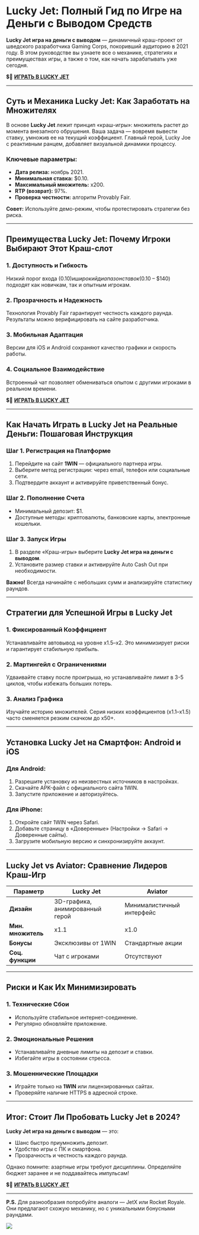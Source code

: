 # Lucky Jet: Полный Гид по Игре на Деньги с Выводом Средств  

**Lucky Jet игра на деньги с выводом** — динамичный краш-проект от шведского разработчика Gaming Corps, покоривший аудиторию в 2021 году. В этом руководстве вы узнаете все о механике, стратегиях и преимуществах игры, а также о том, как начать зарабатывать уже сегодня.  

💲🎰 [**ИГРАТЬ В LUCKY JET**](https://clck.ru/3FxvFf "ИГРАТЬ В LUCKY JET")

---

## Суть и Механика Lucky Jet: Как Заработать на Множителях  

В основе **Lucky Jet** лежит принцип «краш-игры»: множитель растет до момента внезапного обрушения. Ваша задача — вовремя вывести ставку, умножив ее на текущий коэффициент. Главный герой, Lucky Joe с реактивным ранцем, добавляет визуальной динамики процессу.  

### Ключевые параметры:  
- **Дата релиза:** ноябрь 2021.  
- **Минимальная ставка:** $0.10.  
- **Максимальный множитель:** x200.  
- **RTP (возврат):** 97%.  
- **Проверка честности:** алгоритм Provably Fair.  

**Совет:** Используйте демо-режим, чтобы протестировать стратегии без риска.  

---

## Преимущества Lucky Jet: Почему Игроки Выбирают Этот Краш-слот  

### 1. Доступность и Гибкость  
Низкий порог входа ($0.10) и широкий диапазон ставок ($0.10 – $140) подходят как новичкам, так и опытным игрокам.  

### 2. Прозрачность и Надежность  
Технология Provably Fair гарантирует честность каждого раунда. Результаты можно верифицировать на сайте разработчика.  

### 3. Мобильная Адаптация  
Версии для iOS и Android сохраняют качество графики и скорость работы.  

### 4. Социальное Взаимодействие  
Встроенный чат позволяет обмениваться опытом с другими игроками в реальном времени.  

💲🎰 [**ИГРАТЬ В LUCKY JET**](https://clck.ru/3FxvFf "ИГРАТЬ В LUCKY JET")

---

## Как Начать Играть в Lucky Jet на Реальные Деньги: Пошаговая Инструкция  

### Шаг 1. Регистрация на Платформе  
1. Перейдите на сайт **1WIN** — официального партнера игры.  
2. Выберите метод регистрации: через email, телефон или социальные сети.  
3. Подтвердите аккаунт и активируйте приветственный бонус.  

### Шаг 2. Пополнение Счета  
- Минимальный депозит: $1.  
- Доступные методы: криптовалюты, банковские карты, электронные кошельки.  

### Шаг 3. Запуск Игры  
1. В разделе «Краш-игры» выберите **Lucky Jet игра на деньги с выводом**.  
2. Установите размер ставки и активируйте Auto Cash Out при необходимости.  

**Важно!** Всегда начинайте с небольших сумм и анализируйте статистику раундов.  

---

## Стратегии для Успешной Игры в Lucky Jet  

### 1. Фиксированный Коэффициент  
Устанавливайте автовывод на уровне x1.5–x2. Это минимизирует риски и гарантирует стабильную прибыль.  

### 2. Мартингейл с Ограничениями  
Удваивайте ставку после проигрыша, но устанавливайте лимит в 3-5 циклов, чтобы избежать больших потерь.  

### 3. Анализ Графика  
Изучайте историю множителей. Серия низких коэффициентов (x1.1–x1.5) часто сменяется резким скачком до x50+.  

---

## Установка Lucky Jet на Смартфон: Android и iOS  

### Для Android:  
1. Разрешите установку из неизвестных источников в настройках.  
2. Скачайте APK-файл с официального сайта 1WIN.  
3. Запустите приложение и авторизуйтесь.  

### Для iPhone:  
1. Откройте сайт 1WIN через Safari.  
2. Добавьте страницу в «Доверенные» (Настройки → Safari → Доверенные сайты).  
3. Загрузите мобильную версию и синхронизируйте аккаунт.  

---

## Lucky Jet vs Aviator: Сравнение Лидеров Краш-Игр  

| **Параметр**       | **Lucky Jet**                  | **Aviator**                   |  
|---------------------|--------------------------------|-------------------------------|  
| **Дизайн**          | 3D-графика, анимированный герой | Минималистичный интерфейс     |  
| **Мин. множитель**  | x1.1                          | x1.0                          |  
| **Бонусы**          | Эксклюзивы от 1WIN             | Стандартные акции             |  
| **Соц. функции**    | Чат с игроками                 | Отсутствуют                   |  

---

## Риски и Как Их Минимизировать  

### 1. Технические Сбои  
- Используйте стабильное интернет-соединение.  
- Регулярно обновляйте приложение.  

### 2. Эмоциональные Решения  
- Устанавливайте дневные лимиты на депозит и ставки.  
- Избегайте игры в состоянии стресса.  

### 3. Мошеннические Площадки  
- Играйте только на **1WIN** или лицензированных сайтах.  
- Проверяйте наличие HTTPS в адресной строке.  

---

## Итог: Стоит Ли Пробовать Lucky Jet в 2024?  

**Lucky Jet игра на деньги с выводом** — это:  
- Шанс быстро приумножить депозит.  
- Удобство игры с ПК и смартфона.  
- Прозрачность и честность каждого раунда.  

Однако помните: азартные игры требуют дисциплины. Определяйте бюджет заранее и не поддавайтесь импульсам!  

💲🎰 [**ИГРАТЬ В LUCKY JET**](https://clck.ru/3FxvFf "ИГРАТЬ В LUCKY JET")

---

**P.S.** Для разнообразия попробуйте аналоги — JetX или Rocket Royale. Они предлагают схожую механику, но с уникальными бонусными раундами.  

[![](https://i.ibb.co/stvjx4d/Lucky-Jet.jpg)](https://clck.ru/3FxvFf)
